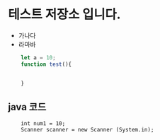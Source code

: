 # 테스트 저장소 입니다.
- 가나다
- 라마바
```javascript
    let a = 10;
    function test(){


    }
```
## java 코드
```
    int num1 = 10;
    Scanner scanner = new Scanner (System.in);
```
